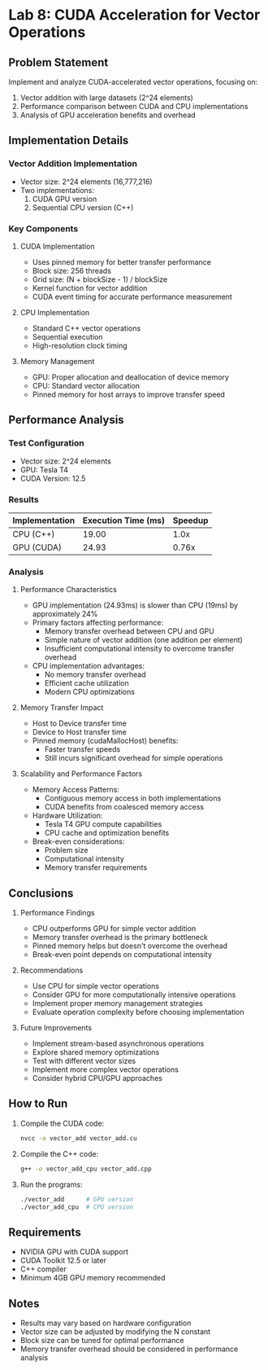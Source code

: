 # Lab 8: CUDA Acceleration for Vector Operations

## Problem Statement
Implement and analyze CUDA-accelerated vector operations, focusing on:
1. Vector addition with large datasets (2^24 elements)
2. Performance comparison between CUDA and CPU implementations
3. Analysis of GPU acceleration benefits and overhead

## Implementation Details

### Vector Addition Implementation
- Vector size: 2^24 elements (16,777,216)
- Two implementations:
  1. CUDA GPU version
  2. Sequential CPU version (C++)

### Key Components
1. CUDA Implementation
   - Uses pinned memory for better transfer performance
   - Block size: 256 threads
   - Grid size: (N + blockSize - 1) / blockSize
   - Kernel function for vector addition
   - CUDA event timing for accurate performance measurement

2. CPU Implementation
   - Standard C++ vector operations
   - Sequential execution
   - High-resolution clock timing

3. Memory Management
   - GPU: Proper allocation and deallocation of device memory
   - CPU: Standard vector allocation
   - Pinned memory for host arrays to improve transfer speed

## Performance Analysis

### Test Configuration
- Vector size: 2^24 elements
- GPU: Tesla T4
- CUDA Version: 12.5

### Results
| Implementation | Execution Time (ms) | Speedup |
|----------------|-------------------|---------|
| CPU (C++)      | 19.00            | 1.0x    |
| GPU (CUDA)     | 24.93            | 0.76x   |

### Analysis
1. Performance Characteristics
   - GPU implementation (24.93ms) is slower than CPU (19ms) by approximately 24%
   - Primary factors affecting performance:
     * Memory transfer overhead between CPU and GPU
     * Simple nature of vector addition (one addition per element)
     * Insufficient computational intensity to overcome transfer overhead
   - CPU implementation advantages:
     * No memory transfer overhead
     * Efficient cache utilization
     * Modern CPU optimizations

2. Memory Transfer Impact
   - Host to Device transfer time
   - Device to Host transfer time
   - Pinned memory (cudaMallocHost) benefits:
     * Faster transfer speeds
     * Still incurs significant overhead for simple operations

3. Scalability and Performance Factors
   - Memory Access Patterns:
     * Contiguous memory access in both implementations
     * CUDA benefits from coalesced memory access
   - Hardware Utilization:
     * Tesla T4 GPU compute capabilities
     * CPU cache and optimization benefits
   - Break-even considerations:
     * Problem size
     * Computational intensity
     * Memory transfer requirements

## Conclusions
1. Performance Findings
   - CPU outperforms GPU for simple vector addition
   - Memory transfer overhead is the primary bottleneck
   - Pinned memory helps but doesn't overcome the overhead
   - Break-even point depends on computational intensity

2. Recommendations
   - Use CPU for simple vector operations
   - Consider GPU for more computationally intensive operations
   - Implement proper memory management strategies
   - Evaluate operation complexity before choosing implementation

3. Future Improvements
   - Implement stream-based asynchronous operations
   - Explore shared memory optimizations
   - Test with different vector sizes
   - Implement more complex vector operations
   - Consider hybrid CPU/GPU approaches

## How to Run
1. Compile the CUDA code:
   ```bash
   nvcc -o vector_add vector_add.cu
   ```

2. Compile the C++ code:
   ```bash
   g++ -o vector_add_cpu vector_add.cpp
   ```

3. Run the programs:
   ```bash
   ./vector_add      # GPU version
   ./vector_add_cpu  # CPU version
   ```

## Requirements
- NVIDIA GPU with CUDA support
- CUDA Toolkit 12.5 or later
- C++ compiler
- Minimum 4GB GPU memory recommended

## Notes
- Results may vary based on hardware configuration
- Vector size can be adjusted by modifying the N constant
- Block size can be tuned for optimal performance
- Memory transfer overhead should be considered in performance analysis 
